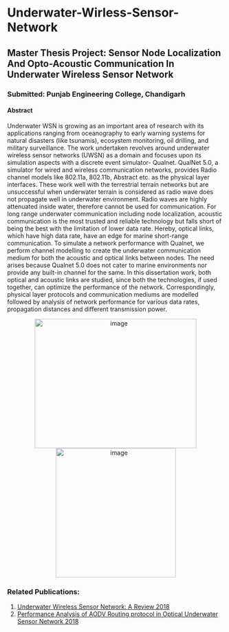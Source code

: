 # Underwater-Wirless-Sensor-Network
## Master Thesis Project: Sensor Node Localization And Opto-Acoustic Communication In Underwater Wireless Sensor Network

### Submitted: Punjab Engineering College, Chandigarh

#### Abstract

Underwater WSN is growing as an important area of research with its applications ranging from oceanography to early warning systems for natural disasters (like tsunamis), ecosystem monitoring, oil drilling, and military surveillance. The work undertaken revolves around underwater wireless sensor networks (UWSN) as a domain and focuses upon its simulation aspects with a discrete event simulator- Qualnet. QualNet 5.0, a simulator for wired and wireless communication networks, provides Radio channel models like 802.11a, 802.11b, Abstract etc. as the physical layer interfaces. These work well with the terrestrial terrain networks but are unsuccessful when underwater terrain is considered as radio wave does not propagate well in underwater environment. Radio waves are highly attenuated inside water, therefore cannot be used for communication. For long range underwater communication including node localization, acoustic communication is the most trusted and reliable technology but falls short of being the best with the limitation of lower data rate. Hereby, optical links, which have high data rate, have an edge for marine short-range communication.
To simulate a network performance with Qualnet, we perform channel modelling to create the underwater communication medium for both the acoustic and optical links between nodes. The need arises because Qualnet 5.0 does not cater to marine environments nor provide any built-in channel for the same. In this dissertation work, both optical and acoustic links are studied, since both the technologies, if used together, can optimize the performance of the network. Correspondingly, physical layer protocols and communication mediums are modelled followed by analysis of network performance for various data rates, propagation distances and different transmission power.

<p align="center">
  <img width="376" alt="image" src="https://user-images.githubusercontent.com/30307748/231923053-da3a8784-a5e3-44f7-927e-ce1cf54d3189.png"  width="300" height="300">
  <img width="279" alt="image" src="https://user-images.githubusercontent.com/30307748/231923435-b8f6967e-9541-4261-ae6c-75f4cf2d1a84.png"  width="300" height="300">
</p>

### Related Publications:
1. [Underwater Wireless Sensor Network: A Review 2018](https://www.researchgate.net/publication/321275571_Underwater_Wireless_Sensor_Network_A_Review)
2. [Performance Analysis of AODV Routing protocol in Optical Underwater Sensor Network 2018](https://www.researchgate.net/publication/324861161_Performance_Analysis_of_AODV_Routing_protocol_in_Optical_Underwater_Sensor_Network)
